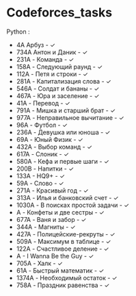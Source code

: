 # Codeforces_tasks
Python :
 - 4А Арбуз - ✓
 - 734A Антон и Даник - ✓
 - 231A - Команда - ✓
 - 158A - Следующий раунд - ✓ 
 - 112A - Петя и строки - ✓
 - 281A - Капитализация слова - ✓
 - 546A - Солдат и бананы - ✓
 - 467A - Юра и заселение - ✓
 - 41A - Перевод - ✓
 - 791A - Мишка и старший брат - ✓
 - 977A - Неправильное вычитание - ✓ 
 - 96A - Футбол - ✓
 - 236A - Девушка или юноша - ✓
 - 69A - Юный Физик - ✓
 - 432A - Выбор команд - ✓
 - 617A - Слоник - ✓
 - 580A - Кефа и первые шаги - ✓
 - 200B - Напитки - ✓
 - 133A - HQ9+ - ✓
 - 59A - Слово - ✓
 - 271A - Красивый год - ✓
 - 313A - Илья и банковский счет - ✓
 - 1030A - В поисках простой задачи - ✓
 - A - Конфеты и две сестры - ✓
 - 677A - Ваня и забор - ✓
 - 344A - Магниты - ✓
 - 427A - Полицейские-рекруты - ✓
 - 509A - Максимум в таблице - ✓
 - 122A - Счастливое деление - ✓
 - A - I Wanna Be the Guy - ✓
 - 705A -	Халк - ✓
 - 61A - Быстрый математик - ✓
 - 1374A -  Необходимый остаток - ✓ 
 - 758A - Праздник равенства - ✓
